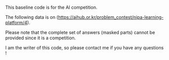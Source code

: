 This baseline code is for the AI competition.

The following data is on (https://aihub.or.kr/problem_contest/nipa-learning-platform/4).

Please note that the complete set of answers (masked parts) cannot be provided since it is a competition.

I am the writer of this code, so please contact me if you have any questions ! 
